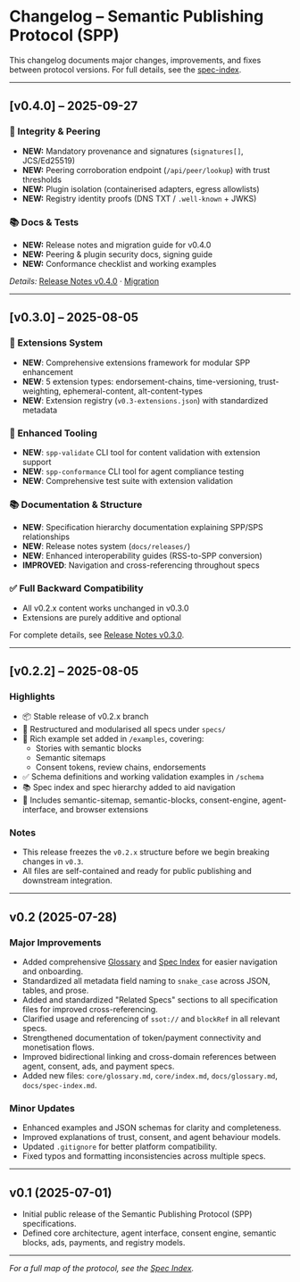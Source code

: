 # Changelog – Semantic Publishing Protocol (SPP)

This changelog documents major changes, improvements, and fixes between protocol versions. For full details, see the [spec-index](./spec-index.md).

---

## [v0.4.0] – 2025-09-27

### 🔐 Integrity & Peering
- **NEW:** Mandatory provenance and signatures (`signatures[]`, JCS/Ed25519)
- **NEW:** Peering corroboration endpoint (`/api/peer/lookup`) with trust thresholds
- **NEW:** Plugin isolation (containerised adapters, egress allowlists)
- **NEW:** Registry identity proofs (DNS TXT / `.well-known` + JWKS)

### 📚 Docs & Tests
- **NEW:** Release notes and migration guide for v0.4.0
- **NEW:** Peering & plugin security docs, signing guide
- **NEW:** Conformance checklist and working examples

_Details:_ [Release Notes v0.4.0](./releases/v0.4.0.md) · [Migration](./releases/v0.4.0-migration.md)

---

## [v0.3.0] – 2025-08-05

### 🧩 Extensions System
- **NEW**: Comprehensive extensions framework for modular SPP enhancement
- **NEW**: 5 extension types: endorsement-chains, time-versioning, trust-weighting, ephemeral-content, alt-content-types
- **NEW**: Extension registry (`v0.3-extensions.json`) with standardized metadata

### 🔧 Enhanced Tooling
- **NEW**: `spp-validate` CLI tool for content validation with extension support
- **NEW**: `spp-conformance` CLI tool for agent compliance testing  
- **NEW**: Comprehensive test suite with extension validation

### 📚 Documentation & Structure
- **NEW**: Specification hierarchy documentation explaining SPP/SPS relationships
- **NEW**: Release notes system (`docs/releases/`)
- **NEW**: Enhanced interoperability guides (RSS-to-SPP conversion)
- **IMPROVED**: Navigation and cross-referencing throughout specs

### ✅ Full Backward Compatibility
- All v0.2.x content works unchanged in v0.3.0
- Extensions are purely additive and optional

For complete details, see [Release Notes v0.3.0](./releases/v0.3.0.md).

---

## [v0.2.2] – 2025-08-05

### Highlights
- 📦 Stable release of v0.2.x branch
- 🔧 Restructured and modularised all specs under `specs/`
- 🧪 Rich example set added in `/examples`, covering:
  - Stories with semantic blocks
  - Semantic sitemaps
  - Consent tokens, review chains, endorsements
- ✅ Schema definitions and working validation examples in `/schema`
- 📚 Spec index and spec hierarchy added to aid navigation
- 🔄 Includes semantic-sitemap, semantic-blocks, consent-engine, agent-interface, and browser extensions

### Notes
- This release freezes the `v0.2.x` structure before we begin breaking changes in `v0.3`.
- All files are self-contained and ready for public publishing and downstream integration.

---

## v0.2 (2025-07-28)

### Major Improvements
- Added comprehensive [Glossary](./glossary.md) and [Spec Index](./spec-index.md) for easier navigation and onboarding.
- Standardized all metadata field naming to `snake_case` across JSON, tables, and prose.
- Added and standardized "Related Specs" sections to all specification files for improved cross-referencing.
- Clarified usage and referencing of `ssot://` and `blockRef` in all relevant specs.
- Strengthened documentation of token/payment connectivity and monetisation flows.
- Improved bidirectional linking and cross-domain references between agent, consent, ads, and payment specs.
- Added new files: `core/glossary.md`, `core/index.md`, `docs/glossary.md`, `docs/spec-index.md`.

### Minor Updates
- Enhanced examples and JSON schemas for clarity and completeness.
- Improved explanations of trust, consent, and agent behaviour models.
- Updated `.gitignore` for better platform compatibility.
- Fixed typos and formatting inconsistencies across multiple specs.

---

## v0.1 (2025-07-01)

- Initial public release of the Semantic Publishing Protocol (SPP) specifications.
- Defined core architecture, agent interface, consent engine, semantic blocks, ads, payments, and registry models.

---

_For a full map of the protocol, see the [Spec Index](./spec-index.md)._

